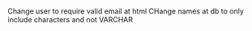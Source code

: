 # 

Change user to require valid email at html
CHange names at db to only include characters and not VARCHAR
